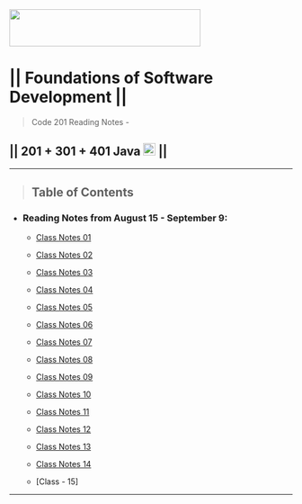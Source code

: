 <img src="https://members-csforall.imgix.net/members/logos/code-fellows-logo-horizontal-2-color-black.png" width="340" height="66">  

# ||  Foundations of Software Development ||

> Code 201 Reading Notes - 

## || 201 + 301 + 401 Java <img src="https://www.svgrepo.com/show/184143/java.svg"  width="22" height="22"> ||

---

> ## Table of Contents

- ### Reading Notes from August 15 - September 9:

  - [Class Notes 01](/class-01.md)

  - [Class Notes 02](/class-02.md)

  - [Class Notes 03](/class-03.md)

  - [Class Notes 04](/class-04.md)

  - [Class Notes 05](/class-05.md)

  - [Class Notes 06](/class-06.md)

  - [Class Notes 07](/class-07.md)

  - [Class Notes 08](/class-08.md)

  - [Class Notes 09](/class-09.md)

  - [Class Notes 10](/class-10.md)

  - [Class Notes 11](/class-11.md)

  - [Class Notes 12](/class-12.md)

  - [Class Notes 13](/class-13.md)

  - [Class Notes 14](/class-14.md)

  - [Class - 15]

---

